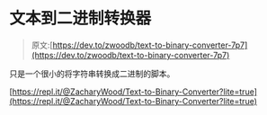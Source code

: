# 文本到二进制转换器

> 原文:[https://dev.to/zwoodb/text-to-binary-converter-7p7](https://dev.to/zwoodb/text-to-binary-converter-7p7)

只是一个很小的将字符串转换成二进制的脚本。

[https://repl.it/@ZacharyWood/Text-to-Binary-Converter?lite=true](https://repl.it/@ZacharyWood/Text-to-Binary-Converter?lite=true)